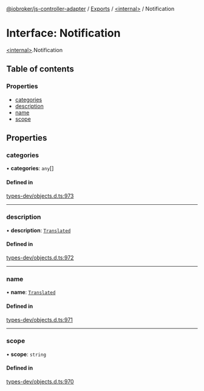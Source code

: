[@iobroker/js-controller-adapter](../README.md) / [Exports](../modules.md) / [\<internal\>](../modules/internal_.md) / Notification

# Interface: Notification

[\<internal\>](../modules/internal_.md).Notification

## Table of contents

### Properties

- [categories](internal_.Notification.md#categories)
- [description](internal_.Notification.md#description)
- [name](internal_.Notification.md#name)
- [scope](internal_.Notification.md#scope)

## Properties

### categories

• **categories**: `any`[]

#### Defined in

[types-dev/objects.d.ts:973](https://github.com/ioBroker/ioBroker.js-controller/blob/d36cddc8d/packages/types-dev/objects.d.ts#L973)

___

### description

• **description**: [`Translated`](../modules/internal_.md#translated)

#### Defined in

[types-dev/objects.d.ts:972](https://github.com/ioBroker/ioBroker.js-controller/blob/d36cddc8d/packages/types-dev/objects.d.ts#L972)

___

### name

• **name**: [`Translated`](../modules/internal_.md#translated)

#### Defined in

[types-dev/objects.d.ts:971](https://github.com/ioBroker/ioBroker.js-controller/blob/d36cddc8d/packages/types-dev/objects.d.ts#L971)

___

### scope

• **scope**: `string`

#### Defined in

[types-dev/objects.d.ts:970](https://github.com/ioBroker/ioBroker.js-controller/blob/d36cddc8d/packages/types-dev/objects.d.ts#L970)
